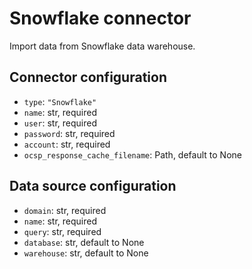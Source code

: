 # Snowflake connector

Import data from Snowflake data warehouse.

## Connector configuration

* `type`: `"Snowflake"`
* `name`: str, required
* `user`: str, required
* `password`: str, required
* `account`: str, required
* `ocsp_response_cache_filename`: Path, default to None


## Data source configuration

* `domain`: str, required
* `name`: str, required
* `query`: str, required
* `database`: str, default to None
* `warehouse`: str, default to None
